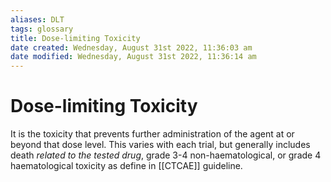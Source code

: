 ```yaml
---
aliases: DLT
tags: glossary 
title: Dose-limiting Toxicity
date created: Wednesday, August 31st 2022, 11:36:03 am
date modified: Wednesday, August 31st 2022, 11:36:14 am
---
```

# Dose-limiting Toxicity 

It is the toxicity that prevents further administration of the agent at or beyond that dose level. This varies with each trial, but generally includes death *related to the tested drug*, grade 3-4 non-haematological, or grade 4 haematological toxicity as define in [[CTCAE]] guideline.

